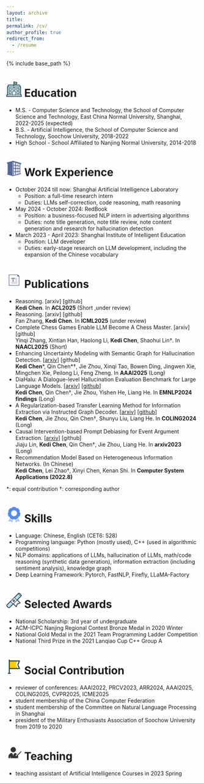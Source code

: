 ```yaml
---
layout: archive
title: 
permalink: /cv/
author_profile: true
redirect_from:
  - /resume
---
```


{% include base_path %}

<img src="https://raw.githubusercontent.com/141forever/141forever.github.io/master/images/school.png" width="40" height="40"/> Education
======
* M.S. - Computer Science and Technology, the School of Computer Science and Technology, East China Normal University, Shanghai, 2022-2025 (expected)
* B.S. - Artificial Intelligence, the School of Computer Science and Technology, Soochow University, 2018-2022
* High School - School Affiliated to Nanjing Normal University, 2014-2018

<img src="https://raw.githubusercontent.com/141forever/141forever.github.io/master/images/company.png" width="40" height="40"/>  Work Experience
======
* October 2024 till now: Shanghai Artificial Intelligence Laboratory
  * Position: a full-time research intern
  * Duties: LLMs self-correction, code reasoning, math reasoning
* May 2024 - October 2024: RedBook
  * Position: a business-focused NLP intern in advertising algorithms
  * Duties: note title generation, note title review, note content generation and research for hallucination detection
* March 2023 - April 2023: Shanghai Institute of Intelligent Education
  * Position: LLM developer
  * Duties: early-stage research on LLM development, including the expansion of the Chinese vocabulary

<img src="https://raw.githubusercontent.com/141forever/141forever.github.io/master/images/paper.png" width="40" height="40"/>  Publications
======
* Reasoning. [arxiv] [github]
  <br />**Kedi Chen**. In **ACL2025** (Short ,under review)
* Reasoning. [arxiv] [github]
  <br /> Fan Zhang, **Kedi Chen**. In **ICML2025** (under review)
* Complete Chess Games Enable LLM Become A Chess Master. [arxiv] [github]
  <br />Yinqi Zhang, Xintian Han, Haolong Li, **Kedi Chen**, Shaohui Lin†. In **NAACL2025** (Short)
* Enhancing Uncertainty Modeling with Semantic Graph for Hallucination Detection. [[arxiv](https://arxiv.org/abs/2501.02020)] [github]
  <br />**Kedi Chen**\*, Qin Chen\*†, Jie Zhou, Xinqi Tao, Bowen Ding, Jingwen Xie, Mingchen Xie, Peilong Li, Feng Zheng. In **AAAI2025** (Long)
* DiaHalu: A Dialogue-level Hallucination Evaluation Benchmark for Large Language Models. [[arxiv](https://arxiv.org/abs/2403.00896)] [[github](https://github.com/141forever/DiaHalu)]
  <br />**Kedi Chen**, Qin Chen†, Jie Zhou, Yishen He, Liang He. In **EMNLP2024 findings** (Long)
* A Regularization-based Transfer Learning Method for Information Extraction via Instructed Graph Decoder. [[arxiv](https://arxiv.org/abs/2403.00891)] [[github](https://github.com/141forever/TransferUIE)]
  <br />**Kedi Chen**, Jie Zhou, Qin Chen†, Shunyu Liu, Liang He. In **COLING2024** (Long)
* Causal Intervention-based Prompt Debiasing for Event Argument Extraction. [[arxiv](https://arxiv.org/abs/2210.01561)] [github]
  <br />Jiaju Lin, **Kedi Chen**, Qin Chen†, Jie Zhou, Liang He. In **arxiv2023** (Long)
* Recommendation Model Based on Heterogeneous Information Networks. (In Chinese)
  <br />**Kedi Chen**, Lei Zhao†, Xinyi Chen, Kenan Shi. In **Computer System Applications (2022.8)**
  
\*: equal contribution †: corresponding author
  
<img src="https://raw.githubusercontent.com/141forever/141forever.github.io/master/images/skill.png" width="40" height="40"/>  Skills
======
* Language: Chinese, English (CET6: 528)
* Programming language: Python (mostly used), C++ (used in algorithmic competitions)
* NLP domains: applications of LLMs, hallucination of LLMs, math/code reasoning (synthetic data generation), information extraction (including sentiment analysis), knowledge graph
* Deep Learning Framework: Pytorch, FastNLP, Firefly, LLaMA-Factory
  
<img src="https://raw.githubusercontent.com/141forever/141forever.github.io/master/images/award.png" width="40" height="40"/> Selected Awards
======
* National Scholarship: 3rd year of undergraduate
* ACM-ICPC Nanjing Regional Contest Bronze Medal in 2020 Winter
* National Gold Medal in the 2021 Team Programming Ladder Competition
* National Third Prize in the 2021 Lanqiao Cup C++ Group A

<img src="https://raw.githubusercontent.com/141forever/141forever.github.io/master/images/zhiyuan.png" width="40" height="40"/>  Social Contribution
=====
* reviewer of conferences: AAAI2022, PRCV2023, ARR2024, AAAI2025, COLING2025, CVPR2025, ICME2025
* student membership of the China Computer Federation
* student membership of the Committee on Natural Language Processing in Shanghai
* president of the Military Enthusiasts Association of Soochow University from 2019 to 2020

<img src="https://raw.githubusercontent.com/141forever/141forever.github.io/master/images/teach.png" width="40" height="40"/>  Teaching
======
* teaching assistant of Artificial Intelligence Courses in 2023 Spring
